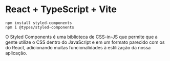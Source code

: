 # React + TypeScript + Vite

```
npm install styled-components
npm i @types/styled-components
```
O Styled Components é uma biblioteca de CSS-in-JS que permite que a gente utilize o CSS dentro do JavaScript e em um formato parecido com os do React, adicionando muitas funcionalidades à estilização da nossa aplicação.